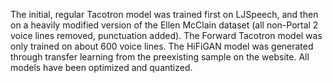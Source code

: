 The initial, regular Tacotron model was trained first on LJSpeech, and then on a heavily modified version of the Ellen McClain dataset (all non-Portal 2 voice lines removed, punctuation added).  The Forward Tacotron model was only trained on about 600 voice lines.  The HiFiGAN model was generated through transfer learning from the preexisting sample on the website.  All models have been optimized and quantized.
